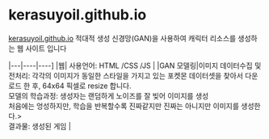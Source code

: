 # kerasuyoil.github.io

[kerasuyoil.github.io](https://kerasuyoil.github.io/.)
적대적 생성 신경망(GAN)을 사용하여 캐릭터 리소스를 생성하는 웹 사이트 입니다

|---|----|----]
|웹| 사용언어: HTML /CSS /JS | 
|GAN 모델링|이미지 데이터수집 및 전처리: 각각의 이미지가 동일한 스타일을 가지고 있는 포켓몬 데이터셋을 찾아서 다운로드 한 후, 64x64 픽셀로 resize 합니다.<br/> 모델의 학습과정: 생성자는 랜덤하게 노이즈를 잘 빚어 이미지를 생성<br/>처음에는 엉성하지만, 학습을 반복할수록 진짜같지만 진짜는 아니지만 이미지를 생성한다.><br/>결과물: 생성된 게임 |
